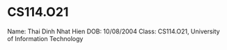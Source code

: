# CS114.O21
Name: Thai Dinh Nhat Hien
DOB: 10/08/2004
Class: CS114.O21, University of Information Technology
